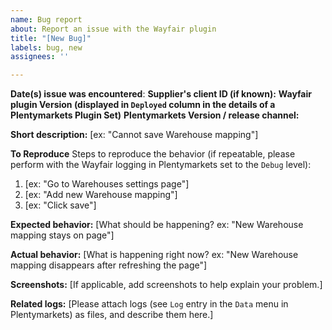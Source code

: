 ```yaml
---
name: Bug report
about: Report an issue with the Wayfair plugin
title: "[New Bug]"
labels: bug, new
assignees: ''

---
```


**Date(s) issue was encountered**:
**Supplier's client ID (if known):**
**Wayfair plugin Version (displayed in `Deployed` column in the details of a Plentymarkets Plugin Set)**
**Plentymarkets Version / release channel:**

**Short description:**
[ex: "Cannot save Warehouse mapping"]

**To Reproduce**
Steps to reproduce the behavior (if repeatable, please perform with the Wayfair logging in Plentymarkets set to the `Debug` level):
1. [ex: "Go to Warehouses settings page"]
2. [ex: "Add new Warehouse mapping"]
3. [ex: "Click save"]

**Expected behavior:**
[What should be happening? ex: "New Warehouse mapping stays on page"]

**Actual behavior:**
[What is happening right now? ex: "New Warehouse mapping disappears after refreshing the page"]

**Screenshots:**
[If applicable, add screenshots to help explain your problem.]

**Related logs:**
[Please attach logs (see `Log` entry in the `Data` menu in Plentymarkets) as files, and describe them here.]
